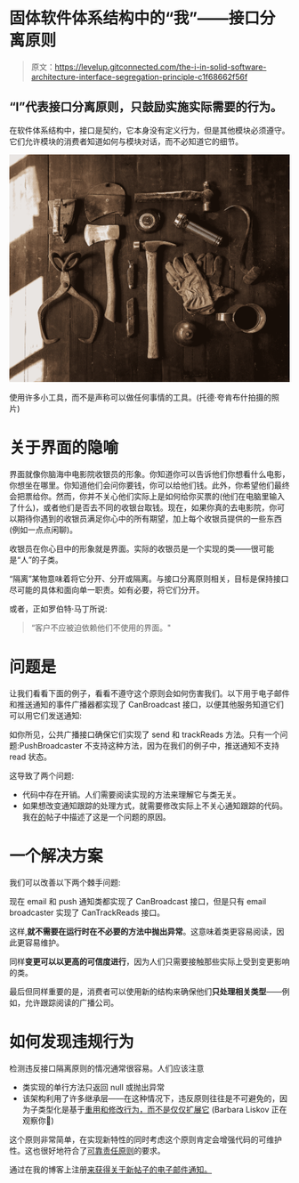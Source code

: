 # 固体软件体系结构中的“我”——接口分离原则

> 原文：<https://levelup.gitconnected.com/the-i-in-solid-software-architecture-interface-segregation-principle-c1f68662f56f>

## “I”代表接口分离原则，只鼓励实施实际需要的行为。

在软件体系结构中，接口是契约，它本身没有定义行为，但是其他模块必须遵守。它们允许模块的消费者知道如何与模块对话，而不必知道它的细节。

![](img/798e552c7e269b6b86dd5704a06a1c0a.png)

使用许多小工具，而不是声称可以做任何事情的工具。(托德·夸肯布什拍摄的照片)

# 关于界面的隐喻

界面就像你脑海中电影院收银员的形象。你知道你可以告诉他们你想看什么电影，你想坐在哪里。你知道他们会问你要钱，你可以给他们钱。此外，你希望他们最终会把票给你。然而，你并不关心他们实际上是如何给你买票的(他们在电脑里输入了什么)，或者他们是否去不同的收银台取钱。现在，如果你真的去电影院，你可以期待你遇到的收银员满足你心中的所有期望，加上每个收银员提供的一些东西(例如一点点闲聊)。

收银员在你心目中的形象就是界面。实际的收银员是一个实现的类——很可能是“人”的子类。

“隔离”某物意味着将它分开、分开或隔离。与接口分离原则相关，目标是保持接口尽可能的具体和面向单一职责。如有必要，将它们分开。

或者，正如罗伯特·马丁所说:

> “客户不应被迫依赖他们不使用的界面。"

# 问题是

让我们看看下面的例子，看看不遵守这个原则会如何伤害我们。以下用于电子邮件和推送通知的事件广播器都实现了 CanBroadcast 接口，以便其他服务知道它们可以用它们发送通知:

如你所见，公共广播接口确保它们实现了 send 和 trackReads 方法。只有一个问题:PushBroadcaster 不支持这种方法，因为在我们的例子中，推送通知不支持 read 状态。

这导致了两个问题:

*   代码中存在开销。人们需要阅读实现的方法来理解它与类无关。
*   如果想改变通知跟踪的处理方式，就需要修改实际上不关心通知跟踪的代码。我在[的](https://blog.richartkeil.com/the-o-in-solid/)帖子中描述了这是一个问题的原因。

# 一个解决方案

我们可以改善以下两个棘手问题:

现在 email 和 push 通知类都实现了 CanBroadcast 接口，但是只有 email broadcaster 实现了 CanTrackReads 接口。

这样,**就不需要在运行时在不必要的方法中抛出异常**。这意味着类更容易阅读，因此更容易维护。

同样**变更可以以更高的可信度进行**，因为人们只需要接触那些实际上受到变更影响的类。

最后但同样重要的是，消费者可以使用新的结构来确保他们**只处理相关类型**——例如，允许跟踪阅读的广播公司。

# 如何发现违规行为

检测违反接口隔离原则的情况通常很容易。人们应该注意

*   类实现的单行方法只返回 null 或抛出异常
*   该架构利用了许多继承层——在这种情况下，违反原则往往是不可避免的，因为子类型化是基于[重用和修改行为，而不是仅仅扩展它](https://blog.richartkeil.com/the-l-in-solid/) (Barbara Liskov 正在观察你👀)

这个原则非常简单，在实现新特性的同时考虑这个原则肯定会增强代码的可维护性。这也很好地符合了[可靠责任原则](https://blog.richartkeil.com/the-s-in-solid/)的要求。

通过在我的博客上注册[来获得关于新帖子的电子邮件通知。](http://blog.richartkeil.com)